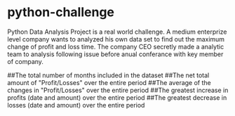 # python-challenge
Python Data Analysis Project is a real world 
challenge. A medium enterprize level company wants to analyzed his own data set to find out the maximum change of profit and loss time. The company CEO secretly made a analytic team to analysis following issue before anual conferance with key member of company. 

##The total number of months included in the dataset
##The net total amount of "Profit/Losses" over the entire period
##The average of the changes in "Profit/Losses" over the entire period
##The greatest increase in profits (date and amount) over the entire period
##The greatest decrease in losses (date and amount) over the entire period
